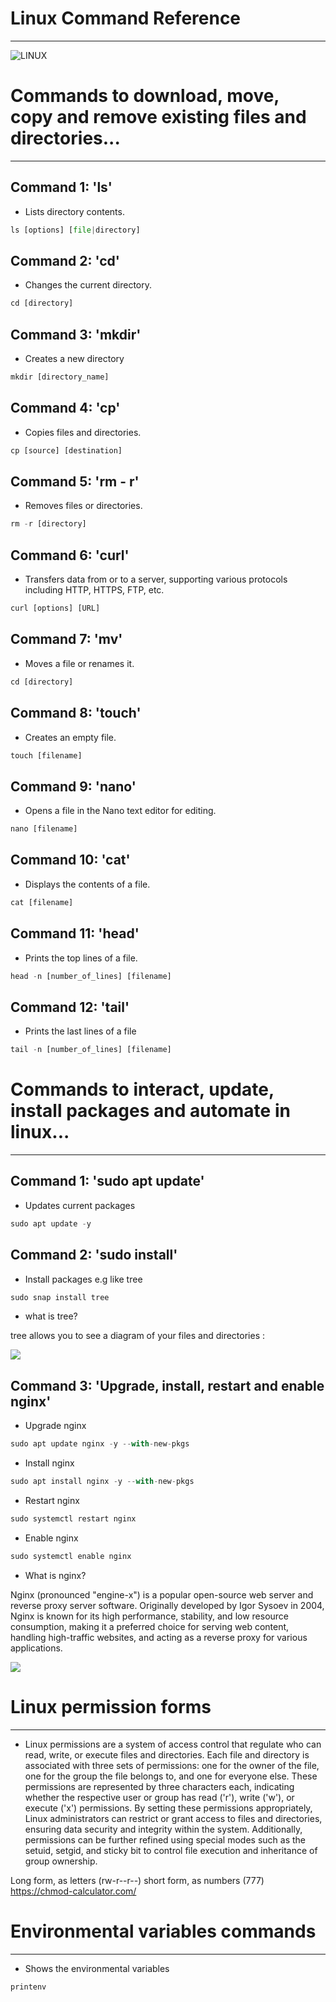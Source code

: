 # Linux Command Reference
************************************************************
![LINUX](https://encrypted-tbn0.gstatic.com/images?q=tbn:ANd9GcQbiV23uy6NDy1C85mVlwH4HXgWz4ebcwCYwqgzS3PvIQ&s)

# Commands to download, move, copy and remove existing files and directories...
*************************
## Command 1: 'ls'

* Lists directory contents.

```python
ls [options] [file|directory]
```
## Command 2: 'cd'

* Changes the current directory.

```python
cd [directory]
```

## Command 3: 'mkdir'

* Creates a new directory 

````python
mkdir [directory_name]
````
## Command 4: 'cp'

* Copies files and directories.

```python
cp [source] [destination]
```
## Command 5: 'rm - r'

* Removes files or directories.

```python
rm -r [directory]
```

## Command 6: 'curl'

* Transfers data from or to a server, supporting various protocols including HTTP, HTTPS, FTP, etc. 

````python
curl [options] [URL]

````

## Command 7: 'mv'

* Moves a file or renames it.

```python
cd [directory]
```

## Command 8: 'touch'

* Creates an empty file.

````python
touch [filename]
````

## Command 9: 'nano'

* Opens a file in the Nano text editor for editing.

```python
nano [filename]
```

## Command 10: 'cat'

* Displays the contents of a file.

````python
cat [filename]
````

## Command 11: 'head'

* Prints the top lines of a file.

```python
head -n [number_of_lines] [filename]
```

## Command 12: 'tail'

* Prints the last lines of a file

````python
tail -n [number_of_lines] [filename]
````

# Commands to interact, update, install packages and automate in linux...
*************************************

## Command 1: 'sudo apt update'

* Updates current packages
```python
sudo apt update -y
```

## Command 2: 'sudo install'

* Install packages e.g like tree 

````python
sudo snap install tree
````

* what is tree? 

tree allows you to see a diagram of your files and directories : 

![](https://i.stack.imgur.com/VZxA1.png)

## Command 3: 'Upgrade, install, restart and enable nginx'
* Upgrade nginx
```python
sudo apt update nginx -y --with-new-pkgs
```
* Install nginx
```python
sudo apt install nginx -y --with-new-pkgs
```
* Restart nginx
```python
sudo systemctl restart nginx
```
* Enable nginx
```python
sudo systemctl enable nginx
```
* What is nginx?

Nginx (pronounced "engine-x") is a popular open-source web server and reverse proxy server software. Originally developed by Igor Sysoev in 2004, Nginx is known for its high performance, stability, and low resource consumption, making it a preferred choice for serving web content, handling high-traffic websites, and acting as a reverse proxy for various applications.

![](https://miro.medium.com/v2/resize:fit:1200/0*mjG1YdoT7xPcnznN.jpg)

# Linux permission forms 
*********************************

* Linux permissions are a system of access control that regulate who can read, write, or execute files and directories. Each file and directory is associated with three sets of permissions: one for the owner of the file, one for the group the file belongs to, and one for everyone else. These permissions are represented by three characters each, indicating whether the respective user or group has read ('r'), write ('w'), or execute ('x') permissions. By setting these permissions appropriately, Linux administrators can restrict or grant access to files and directories, ensuring data security and integrity within the system. Additionally, permissions can be further refined using special modes such as the setuid, setgid, and sticky bit to control file execution and inheritance of group ownership.

Long form, as letters (rw-r--r--) short form, as numbers (777)
https://chmod-calculator.com/

# Environmental variables commands
**********************************

* Shows the environmental variables 

```python
printenv
```





